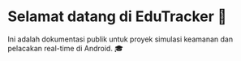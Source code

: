 # Selamat datang di EduTracker 👋

Ini adalah dokumentasi publik untuk proyek simulasi keamanan dan pelacakan real-time di Android. 🎓
